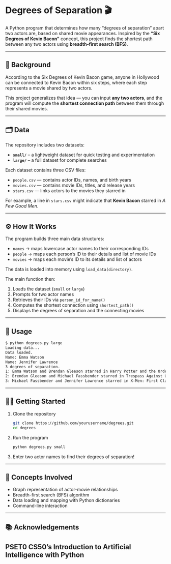 # Degrees of Separation 🎬

A Python program that determines how many “degrees of separation” apart two actors are, based on shared movie appearances. Inspired by the **“Six Degrees of Kevin Bacon”** concept, this project finds the shortest path between any two actors using **breadth-first search (BFS)**.

---

## 🧠 Background

According to the Six Degrees of Kevin Bacon game, anyone in Hollywood can be connected to Kevin Bacon within six steps, where each step represents a movie shared by two actors.

This project generalizes that idea — you can input **any two actors**, and the program will compute the **shortest connection path** between them through their shared movies.

---

## 🗂️ Data

The repository includes two datasets:

* **`small/`** – a lightweight dataset for quick testing and experimentation
* **`large/`** – a full dataset for complete searches

Each dataset contains three CSV files:

* `people.csv` — contains actor IDs, names, and birth years
* `movies.csv` — contains movie IDs, titles, and release years
* `stars.csv` — links actors to the movies they starred in

For example, a line in `stars.csv` might indicate that **Kevin Bacon** starred in *A Few Good Men*.

---

## ⚙️ How It Works

The program builds three main data structures:

* `names` → maps lowercase actor names to their corresponding IDs
* `people` → maps each person’s ID to their details and list of movie IDs
* `movies` → maps each movie’s ID to its details and list of actors

The data is loaded into memory using `load_data(directory)`.

The main function then:

1. Loads the dataset (`small` or `large`)
2. Prompts for two actor names
3. Retrieves their IDs via `person_id_for_name()`
4. Computes the shortest connection using `shortest_path()`
5. Displays the degrees of separation and the connecting movies

---

## 🚀 Usage

```bash
$ python degrees.py large
Loading data...
Data loaded.
Name: Emma Watson
Name: Jennifer Lawrence
3 degrees of separation.
1: Emma Watson and Brendan Gleeson starred in Harry Potter and the Order of the Phoenix
2: Brendan Gleeson and Michael Fassbender starred in Trespass Against Us
3: Michael Fassbender and Jennifer Lawrence starred in X-Men: First Class
```

---

## 🧑‍💻 Getting Started

1. Clone the repository

   ```bash
   git clone https://github.com/yourusername/degrees.git
   cd degrees
   ```
2. Run the program

   ```bash
   python degrees.py small
   ```
3. Enter two actor names to find their degrees of separation!

---

## 🧠 Concepts Involved

* Graph representation of actor-movie relationships
* Breadth-first search (BFS) algorithm
* Data loading and mapping with Python dictionaries
* Command-line interaction

---

## 📚 Acknowledgements

PSET0 **CS50’s Introduction to Artificial Intelligence with Python** 
---
